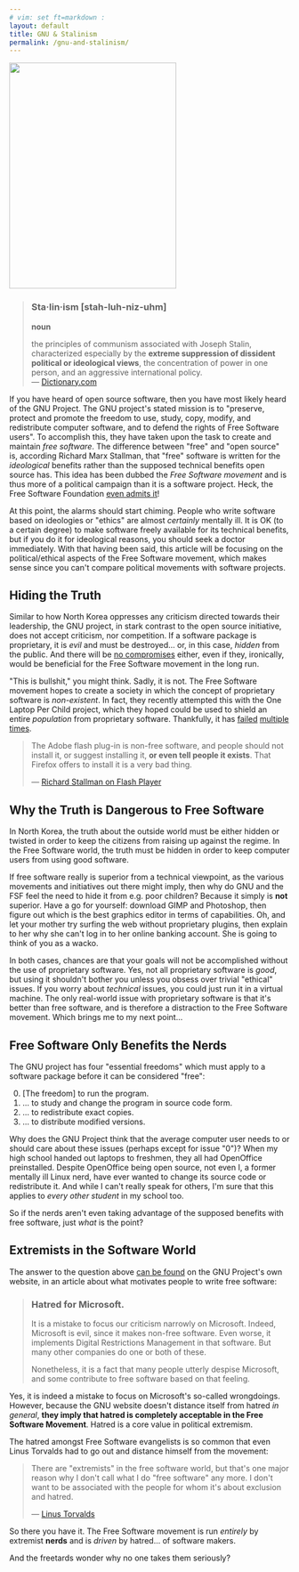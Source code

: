 ```yaml
---
# vim: set ft=markdown :
layout: default
title: GNU & Stalinism
permalink: /gnu-and-stalinism/
---
```


<p class="article-image article-image-right">
    <img src="{{ site.baseurl}}/img/stalin-irl.jpg" width="300" height="406" alt="" title="Stalin & his friend">
</p>

>   <h3>Sta·lin·ism [stah-luh-niz-uhm]</h3>
>
>    **noun**
>
>    the principles of communism associated with Joseph Stalin, characterized
>    especially by the **extreme suppression of dissident political or ideological
>    views**, the concentration of power in one person, and an aggressive
>    international policy.<br>
>    — [Dictionary.com](http://dictionary.reference.com/browse/fascism)

If you have heard of open source software, then you have most likely heard of the
GNU Project. The GNU project's stated mission is to "preserve, protect and promote
the freedom to use, study, copy, modify, and redistribute computer software, and
to defend the rights of Free Software users". To accomplish this, they have taken
upon the task to create and maintain *free software*. The difference between "free"
and "open source" is, according Richard Marx Stallman, that "free" software is
written for the *ideological* benefits rather than the supposed technical benefits
open source has. This idea has been dubbed the *Free Software movement* and is
thus more of a political campaign than it is a software project. Heck, the Free
Software Foundation [even admits it](http://www.fsf.org/campaigns/)!

At this point, the alarms should start chiming. People who write software based
on ideologies or "ethics" are almost *certainly* mentally ill. It is OK (to a
certain degree) to make software freely available for its technical benefits, but
if you do it for ideological reasons, you should seek a doctor immediately. With
that having been said, this article will be focusing on the political/ethical
aspects of the Free Software movement, which makes sense since you can't compare
political movements with software projects.

## Hiding the Truth

Similar to how North Korea oppresses any criticism directed towards their
leadership, the GNU project, in stark contrast to the open source initiative,
does not accept criticism, nor competition. If a software package is proprietary,
it is *evil* and must be destroyed... or, in this case, *hidden* from the public.
And there will be [no compromises](https://www.google.com/search?q=%22richard+stallman%22+%22no+compromises%22)
either, even if they, ironically, would be beneficial for the Free Software movement
in the long run.

"This is bullshit," you might think. Sadly, it is not. The Free Software movement
hopes to create a society in which the concept of proprietary software is *non-existent*.
In fact, they recently attempted this with the One Laptop Per Child project, which
they hoped could be used to shield an entire *population* from proprietary software.
Thankfully, it has [failed](http://www.olpcnews.com/countries/peru/who_is_to_blame_for_olpc_peru.html)
[multiple](http://walrusmagazine.com/blogs/2009/01/19/one-laptop-per-child-what-went-wrong/)
[times](http://www.hackeducation.com/2012/04/09/the-failure-of-olpc/).

>   The Adobe flash plug-in is non-free software, and people should not install it,
>   or suggest installing it, **or even tell people it exists**. That Firefox offers
>   to install it is a very bad thing.
>
>   — [Richard Stallman on Flash Player](http://marc.info/?l=openbsd-misc&amp;m=119762874930534&amp;w=2)

## Why the Truth is Dangerous to Free Software

In North Korea, the truth about the outside world must be either hidden or twisted
in order to keep the citizens from raising up against the regime. In the Free
Software world, the truth must be hidden in order to keep computer users from
using good software.

If free software really is superior from a technical viewpoint, as the various
movements and initiatives out there might imply, then why do GNU and the FSF feel
the need to hide it from e.g. poor children? Because it simply is **not** superior.
Have a go for yourself: download GIMP and Photoshop, then figure out which is the
best graphics editor in terms of capabilities. Oh, and let your mother try surfing
the web without proprietary plugins, then explain to her why she can't log in to
her online banking account. She is going to think of you as a wacko.

In both cases, chances are that your goals will not be accomplished without the
use of proprietary software. Yes, not all proprietary software is *good*, but
using it shouldn't bother you unless you obsess over trivial "ethical" issues.
If you worry about *technical* issues, you could just run it in a virtual machine.
The only real-world issue with proprietary software is that it's better than free
software, and is therefore a distraction to the Free Software movement. Which
brings me to my next point...


## Free Software Only Benefits the Nerds

The GNU project has four "essential freedoms" which must apply to a software package before it can be considered "free":

<ol start="0">
<li>[The freedom] to run the program.</li>
<li>... to study and change the program in source code form.</li>
<li>... to redistribute exact copies.</li>
<li>... to distribute modified versions.</li>
</ol>

Why does the GNU Project think that the average computer user needs to or should
care about these issues (perhaps except for issue "0")? When my high school handed
out laptops to freshmen, they all had OpenOffice preinstalled. Despite OpenOffice
being open source, not even I, a former mentally ill Linux nerd, have ever wanted
to change its source code or redistribute it. And while I can't really speak for
others, I'm sure that this applies to *every other student* in my school too.

So if the nerds aren't even taking advantage of the supposed benefits with free
software, just *what* is the point?

## Extremists in the Software World

The answer to the question above [can be found](http://www.gnu.org/philosophy/fs-motives.html)
on the GNU Project's own website, in an article about what motivates people to
write free software:

>   <h3>Hatred for Microsoft.</h3>
>
>   It is a mistake to focus our criticism narrowly on Microsoft. Indeed,
>   Microsoft is evil, since it makes non-free software. Even worse, it
>   implements Digital Restrictions Management in that software. But many other
>   companies do one or both of these.
>
>   Nonetheless, it is a fact that many people utterly despise Microsoft, and
>   some contribute to free software based on that feeling.

Yes, it is indeed a mistake to focus on Microsoft's so-called wrongdoings.
However, because the GNU website doesn't distance itself from hatred *in
general*, **they imply that hatred is completely acceptable in the Free Software
Movement**. Hatred is a core value in political extremism.

The hatred amongst Free Software evangelists is so common that even Linus Torvalds
had to go out and distance himself from the movement:

>   There are "extremists" in the free software world, but that's one major reason
>   why I don't call what I do "free software" any more. I don't want to be
>   associated with the people for whom it's about exclusion and hatred.
>
>   — [Linus Torvalds](http://www.linux-mag.com/id/7439/)

So there you have it. The Free Software movement is run *entirely* by extremist
**nerds** and is *driven* by hatred... of software makers.

And the freetards wonder why no one takes them seriously?
